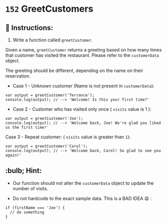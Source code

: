 # `152` GreetCustomers

## 📝 Instructions:

1. Write a function called `greetCustomer`.

Given a name, `greetCustomer` returns a greeting based on how many times that customer has visited the restaurant.  Please refer to the `customerData` object. 

The greeting should be different, depending on the name on their reservation.

+ Case 1 - Unknown customer (Name is not present in `customerData`): 

```Js
var output = greetCustomer('Terrance');
console.log(output); // --> 'Welcome! Is this your first time?'
```
+ Case 2 - Customer who has visited only once ( `visits` value is 1 ):

```Js
var output = greetCustomer('Joe');
console.log(output); // --> 'Welcome back, Joe! We're glad you liked us the first time!'
```
Case 3 - Repeat customer: ( `visits` value is greater than `1`):
```Js
var output = greetCustomer('Carol');
console.log(output); // --> 'Welcome back, Carol! So glad to see you again!'
```

## :bulb; Hint:

* Our function should not alter the `customerData` object to update the number of visits.

* Do not hardcode to the exact sample data. This is a BAD IDEA :weary: :

```Js
if (firstName === 'Joe') {
  // do something
}
```